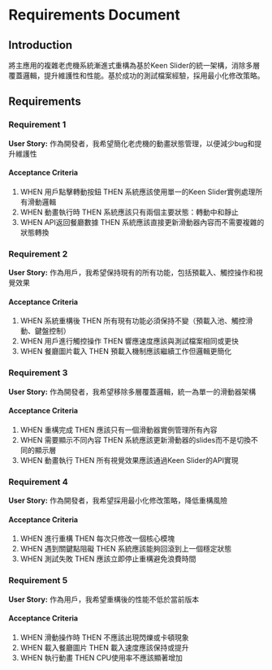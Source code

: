 # Requirements Document

## Introduction

將主應用的複雜老虎機系統漸進式重構為基於Keen Slider的統一架構，消除多層覆蓋邏輯，提升維護性和性能。基於成功的測試檔案經驗，採用最小化修改策略。

## Requirements

### Requirement 1

**User Story:** 作為開發者，我希望簡化老虎機的動畫狀態管理，以便減少bug和提升維護性

#### Acceptance Criteria

1. WHEN 用戶點擊轉動按鈕 THEN 系統應該使用單一的Keen Slider實例處理所有滑動邏輯
2. WHEN 動畫執行時 THEN 系統應該只有兩個主要狀態：轉動中和靜止
3. WHEN API返回餐廳數據 THEN 系統應該直接更新滑動器內容而不需要複雜的狀態轉換

### Requirement 2

**User Story:** 作為用戶，我希望保持現有的所有功能，包括預載入、觸控操作和視覺效果

#### Acceptance Criteria

1. WHEN 系統重構後 THEN 所有現有功能必須保持不變（預載入池、觸控滑動、鍵盤控制）
2. WHEN 用戶進行觸控操作 THEN 響應速度應該與測試檔案相同或更快
3. WHEN 餐廳圖片載入 THEN 預載入機制應該繼續工作但邏輯更簡化

### Requirement 3

**User Story:** 作為開發者，我希望移除多層覆蓋邏輯，統一為單一的滑動器架構

#### Acceptance Criteria

1. WHEN 重構完成 THEN 應該只有一個滑動器實例管理所有內容
2. WHEN 需要顯示不同內容 THEN 系統應該更新滑動器的slides而不是切換不同的顯示層
3. WHEN 動畫執行 THEN 所有視覺效果應該通過Keen Slider的API實現

### Requirement 4

**User Story:** 作為開發者，我希望採用最小化修改策略，降低重構風險

#### Acceptance Criteria

1. WHEN 進行重構 THEN 每次只修改一個核心模塊
2. WHEN 遇到關鍵點阻礙 THEN 系統應該能夠回滾到上一個穩定狀態
3. WHEN 測試失敗 THEN 應該立即停止重構避免浪費時間

### Requirement 5

**User Story:** 作為用戶，我希望重構後的性能不低於當前版本

#### Acceptance Criteria

1. WHEN 滑動操作時 THEN 不應該出現閃爍或卡頓現象
2. WHEN 載入餐廳圖片 THEN 載入速度應該保持或提升
3. WHEN 執行動畫 THEN CPU使用率不應該顯著增加